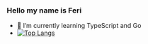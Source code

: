 ### Hello my name is Feri

- 🌱 I’m currently learning TypeScript and Go
- [![Top Langs](https://github-readme-stats.vercel.app/api/top-langs/?username=feri-hermawan)](https://github.com/feri-hermawan/github-readme-stats)
<!--
**feri-hermawan/feri-hermawan** is a ✨ _special_ ✨ repository because its `README.md` (this file) appears on your GitHub profile.

Here are some ideas to get you started:

- 🔭 I’m currently working on ...

- 👯 I’m looking to collaborate on ...
- 🤔 I’m looking for help with ...
- 💬 Ask me about ...
- 📫 How to reach me: ...
- 😄 Pronouns: ...
- ⚡ Fun fact: ...
-->
